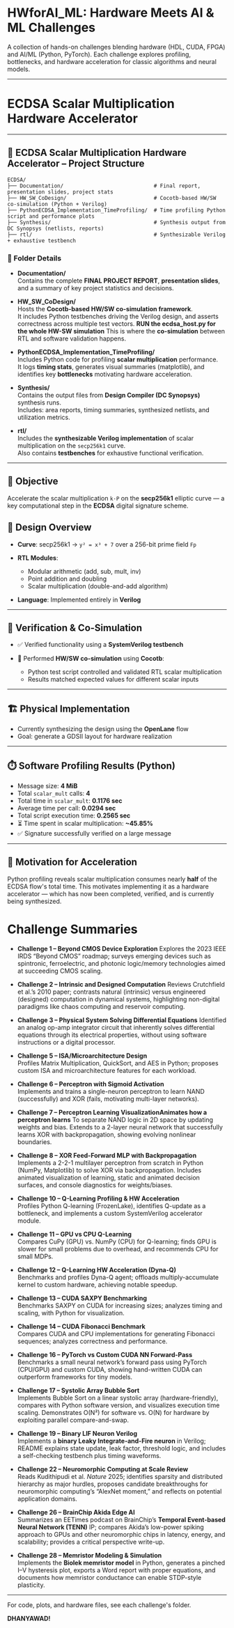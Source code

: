 # HWforAI_ML: Hardware Meets AI & ML Challenges

A collection of hands-on challenges blending hardware (HDL, CUDA, FPGA) and AI/ML (Python, PyTorch). Each challenge explores profiling, bottlenecks, and hardware acceleration for classic algorithms and neural models.


---
# ECDSA Scalar Multiplication Hardware Accelerator

---

## 📂 ECDSA Scalar Multiplication Hardware Accelerator – Project Structure
```plaintext
ECDSA/
├── Documentation/                             # Final report, presentation slides, project stats
├── HW_SW_CoDesign/                            # Cocotb-based HW/SW co-simulation (Python + Verilog)
├── PythonECDSA_Implementation_TimeProfiling/  # Time profiling Python script and performance plots
├── Synthesis/                                 # Synthesis output from DC Synopsys (netlists, reports)
├── rtl/                                       # Synthesizable Verilog + exhaustive testbench
```


### 📁 Folder Details

- **Documentation/**  
  Contains the complete **FINAL PROJECT REPORT**, **presentation slides**, and a summary of key project statistics and decisions.

- **HW_SW_CoDesign/**  
  Hosts the **Cocotb-based HW/SW co-simulation framework**.  
  It includes Python testbenches driving the Verilog design, and asserts correctness across multiple test vectors.
  **RUN the ecdsa_host.py for the whole HW-SW simulation**
  This is where the **co-simulation** between RTL and software validation happens.

- **PythonECDSA_Implementation_TimeProfiling/**  
  Includes Python code for profiling **scalar multiplication** performance.  
  It logs **timing stats**, generates visual summaries (matplotlib), and identifies key **bottlenecks** motivating hardware acceleration.

- **Synthesis/**  
  Contains the output files from **Design Compiler (DC Synopsys)** synthesis runs.  
  Includes: area reports, timing summaries, synthesized netlists, and utilization metrics.

- **rtl/**  
  Includes the **synthesizable Verilog implementation** of scalar multiplication on the `secp256k1` curve.  
  Also contains **testbenches** for exhaustive functional verification.

---
## 🌟 Objective

Accelerate the scalar multiplication `k·P` on the **secp256k1** elliptic curve — a key computational step in the **ECDSA** digital signature scheme.


## 📀 Design Overview

* **Curve**: secp256k1 → `y² = x³ + 7` over a 256-bit prime field `Fp`
* **RTL Modules**:

  * Modular arithmetic (add, sub, mult, inv)
  * Point addition and doubling
  * Scalar multiplication (double-and-add algorithm)
* **Language**: Implemented entirely in **Verilog**

---

## 🧲 Verification & Co-Simulation

* ✅ Verified functionality using a **SystemVerilog testbench**
* 🔄 Performed **HW/SW co-simulation** using **Cocotb**:

  * Python test script controlled and validated RTL scalar multiplication
  * Results matched expected values for different scalar inputs

---

## 🏗️ Physical Implementation

* Currently synthesizing the design using the **OpenLane** flow
* Goal: generate a GDSII layout for hardware realization

---

## ⏱️ Software Profiling Results (Python)

* Message size: **4 MiB**
* Total `scalar_mult` calls: **4**
* Total time in `scalar_mult`: **0.1176 sec**
* Average time per call: **0.0294 sec**
* Total script execution time: **0.2565 sec**
* ⏳ Time spent in scalar multiplication: **\~45.85%**
* ✅ Signature successfully verified on a large message

---

## 🧠 Motivation for Acceleration

Python profiling reveals scalar multiplication consumes nearly **half** of the ECDSA flow's total time. This motivates implementing it as a hardware accelerator — which has now been completed, verified, and is currently being synthesized.

# Challenge Summaries

- **Challenge 1 – Beyond CMOS Device Exploration**
Explores the 2023 IEEE IRDS “Beyond CMOS” roadmap; surveys emerging devices such as spintronic, ferroelectric, and photonic logic/memory technologies aimed at succeeding CMOS scaling.

- **Challenge 2 – Intrinsic and Designed Computation**
Reviews Crutchfield et al.’s 2010 paper; contrasts natural (intrinsic) versus engineered (designed) computation in dynamical systems, highlighting non-digital paradigms like chaos computing and reservoir computing.

- **Challenge 3 – Physical System Solving Differential Equations**
Identified an analog op-amp integrator circuit that inherently solves differential equations through its electrical properties, without using software instructions or a digital processor.

- **Challenge 5 – ISA/Microarchitecture Design**  
  Profiles Matrix Multiplication, QuickSort, and AES in Python; proposes custom ISA and microarchitecture features for each workload.

- **Challenge 6 – Perceptron with Sigmoid Activation**  
  Implements and trains a single-neuron perceptron to learn NAND (successfully) and XOR (fails, motivating multi-layer networks).

- **Challenge 7 – Perceptron Learning VisualizationAnimates how a perceptron learns**
  To separate NAND logic in 2D space by updating weights and bias. Extends to a 2-layer neural network that successfully learns XOR with backpropagation, showing evolving nonlinear boundaries.

- **Challenge 8 – XOR Feed-Forward MLP with Backpropagation**  
  Implements a 2-2-1 multilayer perceptron from scratch in Python (NumPy, Matplotlib) to solve XOR via backpropagation. Includes animated visualization of learning, static and animated decision surfaces, and console diagnostics for weights/biases.

- **Challenge 10 – Q-Learning Profiling & HW Acceleration**  
  Profiles Python Q-learning (FrozenLake), identifies Q-update as a bottleneck, and implements a custom SystemVerilog accelerator module.

- **Challenge 11 – GPU vs CPU Q-Learning**  
  Compares CuPy (GPU) vs. NumPy (CPU) for Q-learning; finds GPU is slower for small problems due to overhead, and recommends CPU for small MDPs.

- **Challenge 12 – Q-Learning HW Acceleration (Dyna-Q)**  
  Benchmarks and profiles Dyna-Q agent; offloads multiply-accumulate kernel to custom hardware, achieving notable speedup.

- **Challenge 13 – CUDA SAXPY Benchmarking**  
  Benchmarks SAXPY on CUDA for increasing sizes; analyzes timing and scaling, with Python for visualization.

- **Challenge 14 – CUDA Fibonacci Benchmark**  
  Compares CUDA and CPU implementations for generating Fibonacci sequences; analyzes correctness and performance.

- **Challenge 16 – PyTorch vs Custom CUDA NN Forward-Pass**  
  Benchmarks a small neural network’s forward pass using PyTorch (CPU/GPU) and custom CUDA, showing hand-written CUDA can outperform frameworks for tiny models.

- **Challenge 17 – Systolic Array Bubble Sort**  
  Implements Bubble Sort on a linear systolic array (hardware-friendly), compares with Python software version, and visualizes execution time scaling. Demonstrates O(N²) for software vs. O(N) for hardware by exploiting parallel compare-and-swap.
  
- **Challenge 19 – Binary LIF Neuron Verilog**  
  Implements a **binary Leaky Integrate-and-Fire neuron** in Verilog; README explains state update, leak factor, threshold logic, and includes a self-checking testbench plus timing waveforms.

- **Challenge 22 – Neuromorphic Computing at Scale Review**  
  Reads Kudithipudi et al. *Nature* 2025; identifies sparsity and distributed hierarchy as major hurdles, proposes candidate breakthroughs for neuromorphic computing’s “AlexNet moment,” and reflects on potential application domains.

- **Challenge 26 – BrainChip Akida Edge AI**  
  Summarizes an EETimes podcast on BrainChip’s **Temporal Event-based Neural Network (TENN)** IP; compares Akida’s low-power spiking approach to GPUs and other neuromorphic chips in latency, energy, and scalability; provides a critical perspective write-up.

- **Challenge 28 – Memristor Modeling & Simulation**  
  Implements the **Biolek memristor model** in Python, generates a pinched I–V hysteresis plot, exports a Word report with proper equations, and documents how memristor conductance can enable STDP-style plasticity.



---

For code, plots, and hardware files, see each challenge's folder.

**DHANYAWAD!**
